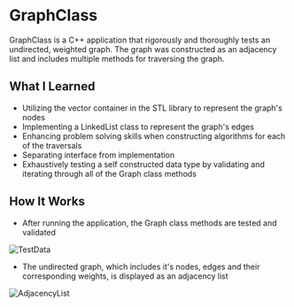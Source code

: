 # GraphClass

GraphClass is a C++ application that rigorously and thoroughly tests an undirected, weighted graph. The graph was constructed as an adjacency list and includes multiple methods for traversing the graph.

## What I Learned

- Utilizing the vector container in the STL library to represent the graph's nodes
- Implementing a LinkedList class to represent the graph's edges 
- Enhancing problem solving skills when constructing algorithms for each of the traversals
- Separating interface from implementation
- Exhaustively testing a self constructed data type by validating and iterating through all of the Graph class methods

## How It Works

- After running the application, the Graph class methods are tested and validated

![TestData](https://user-images.githubusercontent.com/104407388/198867595-5893a0c7-819c-4391-b9a2-f4b36c5e07ff.jpg)


- The undirected graph, which includes it's nodes, edges and their corresponding weights, is displayed as an adjacency list

![AdjacencyList](https://user-images.githubusercontent.com/104407388/198867610-552926d1-b5dc-4535-82b6-876938d20f4e.jpg)
